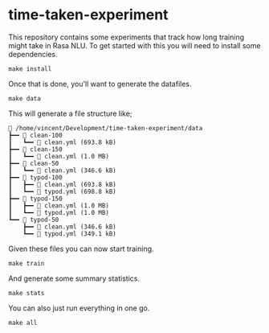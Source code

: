# time-taken-experiment

This repository contains some experiments that track how long training might take
in Rasa NLU. To get started with this you will need to install some dependencies.

```
make install
```

Once that is done, you'll want to generate the datafiles.

```
make data
```

This will generate a file structure like; 

```
📂 /home/vincent/Development/time-taken-experiment/data
┣━━ 📂 clean-100 
┃   ┗━━ 📄 clean.yml (693.8 kB)
┣━━ 📂 clean-150 
┃   ┗━━ 📄 clean.yml (1.0 MB)  
┣━━ 📂 clean-50  
┃   ┗━━ 📄 clean.yml (346.6 kB)
┣━━ 📂 typod-100 
┃   ┣━━ 📄 clean.yml (693.8 kB)
┃   ┗━━ 📄 typod.yml (698.8 kB)
┣━━ 📂 typod-150 
┃   ┣━━ 📄 clean.yml (1.0 MB)  
┃   ┗━━ 📄 typod.yml (1.0 MB)  
┗━━ 📂 typod-50  
    ┣━━ 📄 clean.yml (346.6 kB)
    ┗━━ 📄 typod.yml (349.1 kB)
```

Given these files you can now start training.

```
make train
```

And generate some summary statistics.

```
make stats
```

You can also just run everything in one go. 


```
make all
```
